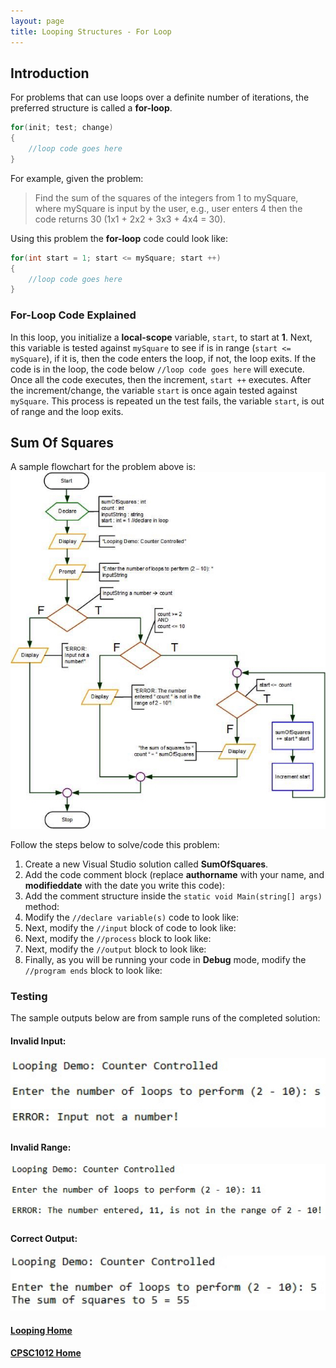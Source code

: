 ```yaml
---
layout: page
title: Looping Structures - For Loop
---
```


## Introduction
For problems that can use loops over a definite number of iterations, the preferred structure is called a **for-loop**.

```csharp
for(init; test; change)
{
    //loop code goes here
}
```

For example, given the problem:<br>
>Find the sum of the squares of the integers from 1 to mySquare, where mySquare is input by the user, e.g., user enters 4 then the code returns 30 (1x1 + 2x2 + 3x3 + 4x4 = 30).

Using this problem the **for-loop** code could look like:

```csharp
for(int start = 1; start <= mySquare; start ++)
{
    //loop code goes here
}
```

### For-Loop Code Explained
In this loop, you initialize a **local-scope** variable, `start`, to start at **1**. Next, this variable is tested against `mySquare` to see if is in range (`start <= mySquare`), if it is, then the code enters the loop, if not, the loop exits. If the code is in the loop, the code below `//loop code goes here` will execute. Once all the code executes, then the increment, `start ++` executes. After the increment/change, the variable `start` is once again tested against `mySquare`. This process is repeated un the test fails, the variable `start`, is out of range and the loop exits.

## Sum Of Squares
A sample flowchart for the problem above is:<br>
![flowchart-sum-squares](files/flowchart-sum-squares.jpg)

Follow the steps below to solve/code this problem:
1. Create a new Visual Studio solution called **SumOfSquares**.
2. Add the code comment block (replace **authorname** with your name, and **modifieddate** with the date you write this code):
3. Add the comment structure inside the `static void Main(string[] args)` method:
4. Modify the `//declare variable(s)` code to look like:
5. Next, modify the `//input` block of code to look like:
6. Next, modify the `//process` block to look like:
7. Next, modify the `//output` block to look like:
8. Finally, as you will be running your code in **Debug** mode, modify the `//program ends` block to look like:

### Testing
The sample outputs below are from sample runs of the completed solution:
#### Invalid Input:
![sum-squares-01](files/sum-squares-01.jpg)
#### Invalid Range:
![sum-squares-02](files/sum-squares-02.jpg)
#### Correct Output:
![sum-squares-03](files/sum-squares-03.jpg)

#### [Looping Home](index.md)
#### [CPSC1012 Home](../)